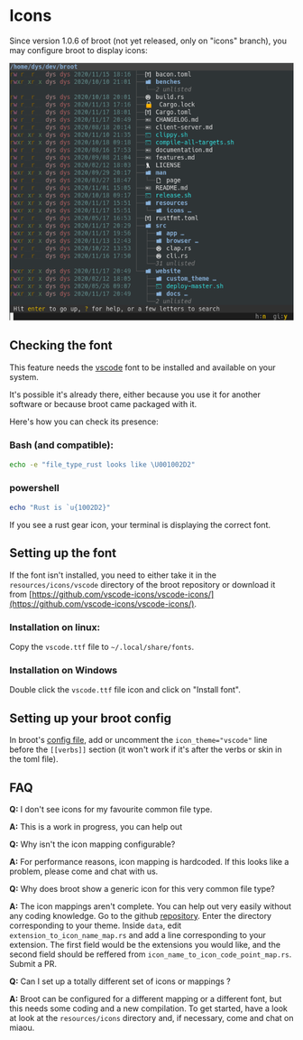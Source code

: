 # Icons

Since version 1.0.6 of broot (not yet released, only on "icons" branch), you may configure broot to display icons:

![Broot with icons](img/20201117-icons.png)

## Checking the font

This feature needs the [vscode](https://github.com/vscode-icons/vscode-icons/) font to be installed and available on your system.

It's possible it's already there, either because you use it for another software or because broot came packaged with it.

Here's how you can check its presence:

### Bash (and compatible):
```bash
echo -e "file_type_rust looks like \U001002D2"
```

### powershell

```powershell
echo "Rust is `u{1002D2}"
```

If you see a rust gear icon, your terminal is displaying the correct font.

## Setting up the font

If the font isn't installed, you need to either take it in the `resources/icons/vscode` directory of the broot repository or download it from [https://github.com/vscode-icons/vscode-icons/](https://github.com/vscode-icons/vscode-icons/).

### Installation on linux:

Copy the `vscode.ttf` file to `~/.local/share/fonts`.

### Installation on Windows

Double click  the `vscode.ttf` file icon and click on "Install font".

## Setting up your broot config

In broot's [config file](../conf_file), add or uncomment the `icon_theme="vscode"` line before the `[[verbs]]` section (it won't work if it's after the verbs or skin in the toml file).


## FAQ

**Q:** I don't see icons for my favourite common file type.

**A:** This is a work in progress, you can help out


**Q:** Why isn't the icon mapping configurable?

**A:** For performance reasons, icon mapping is hardcoded. If this looks like a problem, please come and chat with us.


**Q:** Why does broot show a generic icon for this very common file type?

**A:** The icon mappings aren't complete. You can help out very easily without any coding knowledge. Go to the github [repository](https://github.com/Canop/broot/tree/master/resources/icons). Enter the directory corresponding to your theme. Inside `data`, edit `extension_to_icon_name_map.rs` and add a line corresponding to your extension. The first field would be the extensions you would like, and the second field should be reffered from `icon_name_to_icon_code_point_map.rs`. Submit a PR.


**Q:** Can I set up a totally different set of icons or mappings ?

**A:** Broot can be configured for a different mapping or a different font, but this needs some coding and a new compilation.
To get started, have a look at look at the `resources/icons` directory and, if necessary, come and chat on miaou.
